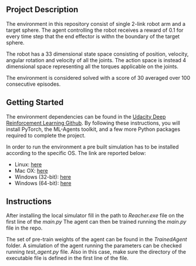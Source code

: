 ## Project Description 

The environment in this repository consist of single 2-link robot arm and a target sphere.
The agent controlling the robot receives a reward of 0.1 for every time step that the end effector is withn the boundary of the target sphere.

The robot has a 33 dimensional state space consisting of position, velocity, angular rotation and velocity of all the joints. The action space is instead 4 dimensional space representing all the torques applicable on the joints.

The environment is considered solved with a score of 30 averaged over 100 consecutive episodes. 

## Getting Started

The environment dependencies can be found in the [Udacity Deep Reinforcement Learning Github](https://github.com/udacity/deep-reinforcement-learning#dependencies).
By following these instructions, you will install PyTorch, the ML-Agents toolkit, and a few more Python packages required to complete the project.

In order to run the environment a pre built simulation has to be installed according to the specific OS.
The link are reported below:
- Linux: [here](https://s3-us-west-1.amazonaws.com/udacity-drlnd/P2/Reacher/one_agent/Reacher_Linux.zip)
- Mac OX: [here](https://s3-us-west-1.amazonaws.com/udacity-drlnd/P2/Reacher/one_agent/Reacher.app.zip)
- Windows (32-bit): [here](https://s3-us-west-1.amazonaws.com/udacity-drlnd/P2/Reacher/one_agent/Reacher_Windows_x86.zip)
- Windows (64-bit): [here](https://s3-us-west-1.amazonaws.com/udacity-drlnd/P2/Reacher/one_agent/Reacher_Windows_x86_64.zip)


## Instructions

After installing the local simulator fill in the path to *Reacher.exe* file on the first line of the *main.py*
The agent can then be trained running the *main.py* file in the repo.

The set of pre-train weights of the agent can be found in the *TrainedAgent* folder. 
A simulation of the agent running the parameters can be checked running *test_agent.py* file. Also in this case, make sure the directory of the executable file is defined in the first line of the file.

